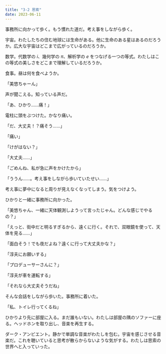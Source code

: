 ```yaml
---
title: "3-2 思索"
date: 2023-06-11
---
```


事務所に向かって歩く。もう慣れた道だ。考え事をしながら歩く。

宇宙。わたしたちの住む地球には生命がある。他に生命のある星はあるのだろうか。広大な宇宙はどこまで広がっているのだろうか。

数学。代数学の $i$、幾何学の $\pi$、解析学の $e$ をつなげる一つの等式。わたしはこの等式の美しさをどこまで理解しているだろうか。

食事。昼は何を食べようか。

「美悠ちゃーん」

声が聞こえる。知っている声だ。

「あ、ひかり……痛！」

電柱に頭をぶつけた。かなり痛い。

「だ、大丈夫！？痛そう……」

「痛い」

「けがはない？」

「大丈夫……」

「ごめんね、私が急に声をかけたから」

「ううん……。考え事をしながら歩いていたせい……」

考え事に夢中になると周りが見えなくなってしまう。気をつけよう。

ひかりと一緒に事務所に向かった。

「美悠ちゃん、一緒に天体観測しようって言ったじゃん。どんな感じでやるの？」

「えっと、街中だと明るすぎるから、遠くに行く。それで、双眼鏡を使って、天体を見る……」

「面白そう！でも夜だよね？遠くに行って大丈夫かな？」

「淳夫にお願いする」

「プロデューサーさんに？」

「淳夫が車を運転する」

「それなら大丈夫そうだね」

そんな会話をしながら歩いた。事務所に着いた。

「私、トイレ行ってくるね」

ひかりより先に部屋に入る。まだ誰もいない。わたしは部屋の隅のソファーに座る。ヘッドホンを取り出し、音楽を再生する。

ダーク・アンビエント。静かで単調な音楽がわたしを包む。宇宙を感じさせる音楽だ。これを聴いていると思考が散らからないような気がする。わたしは思索の世界へと入っていった。
